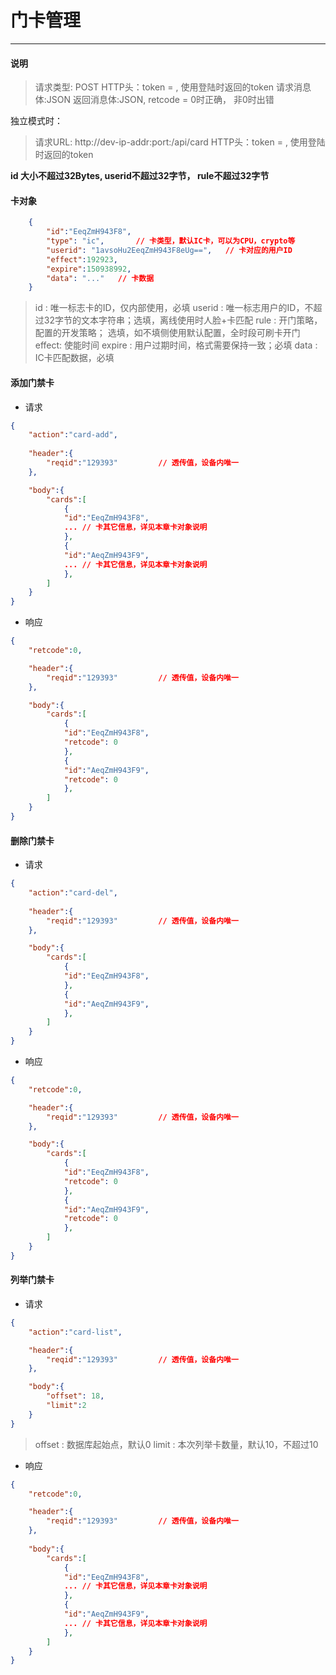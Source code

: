 # 门卡管理
---------

#### 说明

>请求类型: POST
>HTTP头：token = , 使用登陆时返回的token
>请求消息体:JSON
>返回消息体:JSON, retcode = 0时正确， 非0时出错

独立模式时：
>请求URL: http://dev-ip-addr:port:/api/card
>HTTP头：token = , 使用登陆时返回的token

**id 大小不超过32Bytes, userid不超过32字节， rule不超过32字节**

#### 卡对象
```json
    {
        "id":"EeqZmH943F8",
        "type": "ic",       // 卡类型，默认IC卡，可以为CPU，crypto等
        "userid": "1avsoHu2EeqZmH943F8eUg==",   // 卡对应的用户ID
        "effect":192923,
        "expire":150938992,
        "data": "..."   // 卡数据
    }
```

>id : 唯一标志卡的ID，仅内部使用，必填
>userid : 唯一标志用户的ID，不超过32字节的文本字符串；选填，离线使用时人脸+卡匹配
>rule : 开门策略，配置的开发策略； 选填，如不填侧使用默认配置，全时段可刷卡开门
>effect: 使能时间
>expire : 用户过期时间，格式需要保持一致；必填
>data : IC卡匹配数据，必填

#### 添加门禁卡

- 请求

```json
{
    "action":"card-add",
    
    "header":{
        "reqid":"129393"         // 透传值，设备内唯一
    },

    "body":{
        "cards":[
            {
            "id":"EeqZmH943F8",
            ... // 卡其它信息，详见本章卡对象说明
            },
            {
            "id":"AeqZmH943F9",
            ... // 卡其它信息，详见本章卡对象说明
            },
        ]
    }
}
```


- 响应

```json
{
    "retcode":0,

    "header":{
        "reqid":"129393"         // 透传值，设备内唯一
    },

    "body":{
        "cards":[
            {
            "id":"EeqZmH943F8",
            "retcode": 0
            },
            {
            "id":"AeqZmH943F9",
            "retcode": 0
            },
        ]
    }
}
```

#### 删除门禁卡

- 请求

```json
{
    "action":"card-del",
    
    "header":{
        "reqid":"129393"         // 透传值，设备内唯一
    },

    "body":{
        "cards":[
            {
            "id":"EeqZmH943F8",
            },
            {
            "id":"AeqZmH943F9",
            },
        ]
    }
}
```

- 响应

```json
{
    "retcode":0,

    "header":{
        "reqid":"129393"         // 透传值，设备内唯一
    },

    "body":{
        "cards":[
            {
            "id":"EeqZmH943F8",
            "retcode": 0
            },
            {
            "id":"AeqZmH943F9",
            "retcode": 0
            },
        ]
    }
}
```

#### 列举门禁卡

- 请求

```json
{
    "action":"card-list",

    "header":{
        "reqid":"129393"         // 透传值，设备内唯一
    },

    "body":{
        "offset": 18,
        "limit":2
    }
}
```

>offset : 数据库起始点，默认0
>limit : 本次列举卡数量，默认10，不超过10
>

- 响应

```json
{
    "retcode":0,

    "header":{
        "reqid":"129393"         // 透传值，设备内唯一
    },
    
    "body":{
        "cards":[
            {
            "id":"EeqZmH943F8",
            ... // 卡其它信息，详见本章卡对象说明
            },
            {
            "id":"AeqZmH943F9",
            ... // 卡其它信息，详见本章卡对象说明
            },
        ]
    }
}
```

